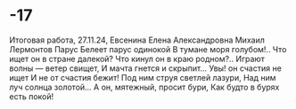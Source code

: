# -17
Итоговая работа, 27.11.24, Евсенина Елена Александровна
Михаил Лермонтов
Парус
Белеет парус одинокой
В тумане моря голубом!..
Что ищет он в стране далекой?
Что кинул он в краю родном?..
Играют волны — ветер свищет,
И мачта гнется и скрыпит…
Увы! он счастия не ищет
И не от счастия бежит!
Под ним струя светлей лазури,
Над ним луч солнца золотой…
А он, мятежный, просит бури,
Как будто в бурях есть покой!
